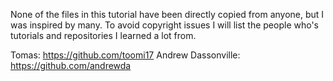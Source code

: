 None of the files in this tutorial have been directly copied from anyone, but I was inspired by many. 
To avoid copyright issues I will list the people who's tutorials and repositories I learned a lot from.

Tomas: https://github.com/toomi17
Andrew Dassonville: https://github.com/andrewda
